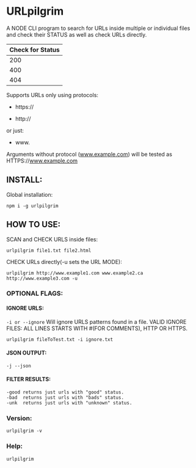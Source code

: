 # URLpilgrim

A NODE CLI program to search for URLs inside multiple or individual files and check their STATUS as well as check URLs directly.

Check for Status|
----------------|
200|
400|
404|
 
Supports URLs only using protocols:
* https://

* http://

or just:

* www.

Arguments without protocol (www.example.com) will be tested as HTTPS://www.example.com

## INSTALL:
Global installation:
```
npm i -g urlpilgrim
```
## HOW TO USE:

SCAN and CHECK URLS inside files:
```
urlpilgrim file1.txt file2.html 
```
CHECK URLs directly(-u sets the URL MODE):
```
urlpilgrim http://www.example1.com www.example2.ca http://www.example3.com -u
```
### OPTIONAL FLAGS:

#### IGNORE URLS:
``` -i or --ignore ```
Will ignore URLS patterns found in a file. 
VALID IGNORE FILES: ALL LINES STARTS WITH #(FOR COMMENTS), HTTP OR HTTPS. 
``` 
urlpilgrim fileToTest.txt -i ignore.txt 
```
#### JSON OUTPUT:

```
-j --json
```

#### FILTER RESULTS:

```
-good returns just urls with "good" status.
-bad  returns just urls with "bads" status.
-unk  returns just urls with "unknown" status.
```
### Version:
```
urlpilgrim -v  
```
### Help:
```
urlpilgrim
```

